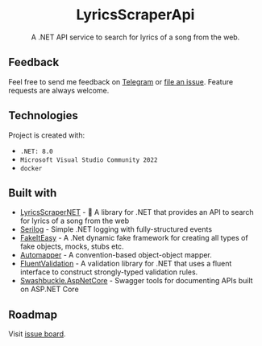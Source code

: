 <h1 align="center">LyricsScraperApi</h1> 
<p align="center">
A .NET API service to search for lyrics of a song from the web.
</p>

## Feedback

Feel free to send me feedback on [Telegram](https://t.me/skuill) or [file an issue](https://github.com/skuill/LyricsScraperApi/issues). Feature requests are always welcome.

## Technologies
Project is created with:
* `.NET: 8.0`
* `Microsoft Visual Studio Community 2022`
* `docker`

## Built with
* [LyricsScraperNET](https://github.com/skuill/LyricsScraperNET) - 🎼 A library for .NET that provides an API to search for lyrics of a song from the web
* [Serilog](https://serilog.net/) - Simple .NET logging with fully-structured events
* [FakeItEasy](https://fakeiteasy.github.io/) - A .Net dynamic fake framework for creating all types of fake objects, mocks, stubs etc.
* [Automapper](https://automapper.org/) - A convention-based object-object mapper.
* [FluentValidation](https://fluentvalidation.net/) - A validation library for .NET that uses a fluent interface to construct strongly-typed validation rules.
* [Swashbuckle.AspNetCore](https://github.com/domaindrivendev/Swashbuckle.AspNetCore) - Swagger tools for documenting APIs built on ASP.NET Core

## Roadmap
Visit [issue board](https://github.com/skuill/LyricsScraperApi/issues).
